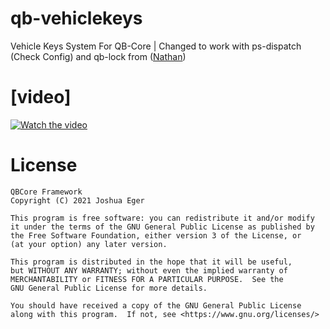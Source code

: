 # qb-vehiclekeys
Vehicle Keys System For QB-Core | Changed to work with ps-dispatch (Check Config) and qb-lock from ([Nathan](https://github.com/Nathan-FiveM/qb-lock))

# [video]
[![Watch the video](https://media.discordapp.net/attachments/964009269408186448/1053708299553484850/image.png)](https://www.youtube.com/watch?v=7E9TXR3lXPI)


# License

    QBCore Framework
    Copyright (C) 2021 Joshua Eger

    This program is free software: you can redistribute it and/or modify
    it under the terms of the GNU General Public License as published by
    the Free Software Foundation, either version 3 of the License, or
    (at your option) any later version.

    This program is distributed in the hope that it will be useful,
    but WITHOUT ANY WARRANTY; without even the implied warranty of
    MERCHANTABILITY or FITNESS FOR A PARTICULAR PURPOSE.  See the
    GNU General Public License for more details.

    You should have received a copy of the GNU General Public License
    along with this program.  If not, see <https://www.gnu.org/licenses/>
